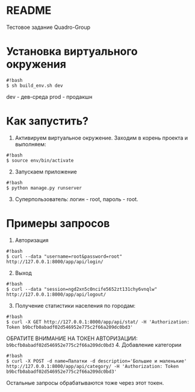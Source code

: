 # README #

Тестовое задание Quadro-Group

# Установка виртуального окружения #
```
#!bash
$ sh build_env.sh dev
```
dev - дев-среда
prod - продакшн

# Как запустить? #
1) Активируем виртуальное окружение. Заходим в корень проекта и выполняем:
```
#!bash
$ source env/bin/activate
```
2) Запускаем приложение
```
#!bash
$ python manage.py runserver
```
3) Cуперпользователь: логин - root, пароль - root.

# Примеры запросов #
1. Авторизация
```
#!bash
$ curl --data "username=root&password=root" http://127.0.0.1:8000/app/api/login/
```
2. Выход
```
#!bash
$ curl --data "session=ngd2xn5c0ncife5652zt131chy6vnqlw" http://127.0.0.1:8000/app/api/logout/
```
3. Получение статистики населения по городам:
```
#!bash
$ curl -X GET http://127.0.0.1:8000/app/api/stat/ -H 'Authorization: Token b9bcfb0abadf02d546952e775c2f66a209dc0bd3'
```
ОБРАТИТЕ ВНИМАНИЕ НА ТОКЕН АВТОРИЗАЦИИ: ```b9bcfb0abadf02d546952e775c2f66a209dc0bd3```
4. Добавление категории
```
#!bash
$ curl -X POST -d name=Палатки -d description='Большие и маленькие' http://127.0.0.1:8000/app/api/category/ -H 'Authorization: Token b9bcfb0abadf02d546952e775c2f66a209dc0bd3'
```
Остальные запросы обрабатываются тоже через этот токен.


